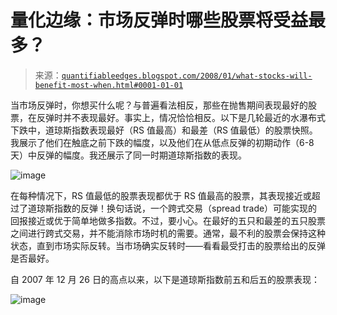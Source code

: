 <!--yml

分类：未分类

日期：2024-05-18 08:36:38

-->

# 量化边缘：市场反弹时哪些股票将受益最多？

> 来源：[`quantifiableedges.blogspot.com/2008/01/what-stocks-will-benefit-most-when.html#0001-01-01`](http://quantifiableedges.blogspot.com/2008/01/what-stocks-will-benefit-most-when.html#0001-01-01)

当市场反弹时，你想买什么呢？与普遍看法相反，那些在抛售期间表现最好的股票，在反弹时并不表现最好。事实上，情况恰恰相反。以下是几轮最近的水瀑布式下跌中，道琼斯指数表现最好（RS 值最高）和最差（RS 值最低）的股票快照。我展示了他们在触底之前下跌的幅度，以及他们在从低点反弹的初期动作（6-8 天）中反弹的幅度。我还展示了同一时期道琼斯指数的表现。

![image](https://blogger.googleusercontent.com/img/b/R29vZ2xl/AVvXsEgSklDOJTFQCMnWytYE48pTQJcJw0bTwbn5Mb-_p49MOftwhVMVCvXKxGXF_C9o2MMXUoR2mRdx8DV8zgReryww99nZYD__TYUhR1fKMc71Pgsa9tdzs-zHx0bA6VJvKHwOC5rOC0jWulc/s1600-h/2008-1-21+Best+5-+Worst+5+table.PNG)

在每种情况下，RS 值最低的股票表现都优于 RS 值最高的股票，其表现接近或超过了道琼斯指数的反弹！换句话说，一个跨式交易（spread trade）可能实现的回报接近或优于简单地做多指数。不过，要小心。在最好的五只和最差的五只股票之间进行跨式交易，并不能消除市场时机的需要。通常，最不利的股票会保持这种状态，直到市场实际反转。当市场确实反转时——看看最受打击的股票给出的反弹是否最好。

自 2007 年 12 月 26 日的高点以来，以下是道琼斯指数前五和后五的股票表现：

![image](https://blogger.googleusercontent.com/img/b/R29vZ2xl/AVvXsEi9jkmDRi6FGbC6kkHxPpF-HZnUMI_6mu69pIexqn3eEgSuMYAGB3GvXmWSCVRdVvEqR9zo4W4bry7foPkcBrI6mHEyxBaCNlrY3kwx54pIBCsQ6tcM_6WYKjJ0NufZjRDA4WodV6oEjvw/s1600-h/2008-1-21+Best+5-+Worst+5+table+08.PNG)
